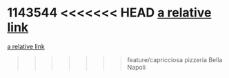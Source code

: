 1143544
<<<<<<< HEAD
[a relative link](margherita.md)
=======
[a relative link](capricciosa.md)
>>>>>>> feature/capricciosa
pizzeria Bella Napoli
